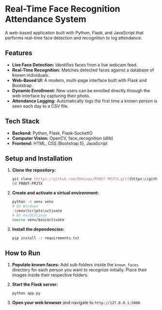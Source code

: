 # Real-Time Face Recognition Attendance System

A web-based application built with Python, Flask, and JavaScript that performs real-time face detection and recognition to log attendance.

## Features

- **Live Face Detection:** Identifies faces from a live webcam feed.
- **Real-Time Recognition:** Matches detected faces against a database of known individuals.
- **Web-Based UI:** A modern, multi-page interface built with Flask and Bootstrap.
- **Dynamic Enrollment:** New users can be enrolled directly through the web interface by capturing their photo.
- **Attendance Logging:** Automatically logs the first time a known person is seen each day to a CSV file.

## Tech Stack

- **Backend:** Python, Flask, Flask-SocketIO
- **Computer Vision:** OpenCV, face_recognition (dlib)
- **Frontend:** HTML, CSS (Bootstrap 5), JavaScript

## Setup and Installation

1. **Clone the repository:**

    ```bash
    git clone [https://github.com/Ohmingx/FRADT-PRJTX.git](https://github.com/Ohmingx/FRADT-PRJTX.git)
    cd FRADT-PRJTX
    ```

2. **Create and activate a virtual environment:**

    ```bash
    python -m venv venv
    # On Windows
    .\venv\Scripts\activate
    # On macOS/Linux
    source venv/bin/activate
    ```

3. **Install the dependencies:**

    ```bash
    pip install -r requirements.txt
    ```

## How to Run

1. **Populate known faces:** Add sub-folders inside the `known_faces` directory for each person you want to recognize initially. Place their images inside their respective folders.

2. **Start the Flask server:**

    ```bash
    python app.py
    ```

3. **Open your web browser** and navigate to `http://127.0.0.1:5000`.
